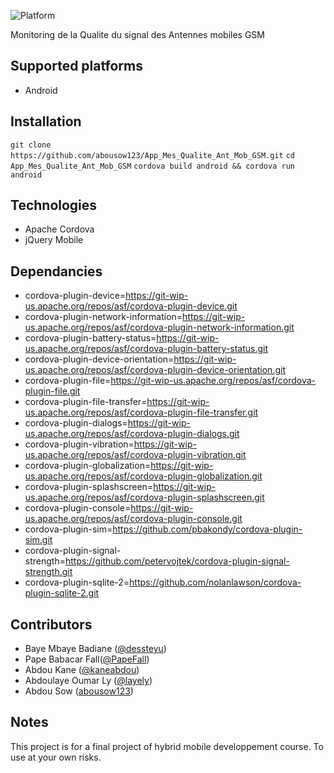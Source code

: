 
![Platform](https://img.shields.io/badge/platform-android-lightgrey.svg)

Monitoring de la Qualite du signal des Antennes mobiles GSM

## Supported platforms

* Android

## Installation

`git clone https://github.com/abousow123/App_Mes_Qualite_Ant_Mob_GSM.git`
`cd App_Mes_Qualite_Ant_Mob_GSM`
`cordova build android && cordova run android`

## Technologies

* Apache Cordova
* jQuery Mobile

## Dependancies

* cordova-plugin-device=https://git-wip-us.apache.org/repos/asf/cordova-plugin-device.git
* cordova-plugin-network-information=https://git-wip-us.apache.org/repos/asf/cordova-plugin-network-information.git
* cordova-plugin-battery-status=https://git-wip-us.apache.org/repos/asf/cordova-plugin-battery-status.git
* cordova-plugin-device-orientation=https://git-wip-us.apache.org/repos/asf/cordova-plugin-device-orientation.git
* cordova-plugin-file=https://git-wip-us.apache.org/repos/asf/cordova-plugin-file.git
* cordova-plugin-file-transfer=https://git-wip-us.apache.org/repos/asf/cordova-plugin-file-transfer.git
* cordova-plugin-dialogs=https://git-wip-us.apache.org/repos/asf/cordova-plugin-dialogs.git
* cordova-plugin-vibration=https://git-wip-us.apache.org/repos/asf/cordova-plugin-vibration.git
* cordova-plugin-globalization=https://git-wip-us.apache.org/repos/asf/cordova-plugin-globalization.git
* cordova-plugin-splashscreen=https://git-wip-us.apache.org/repos/asf/cordova-plugin-splashscreen.git
* cordova-plugin-console=https://git-wip-us.apache.org/repos/asf/cordova-plugin-console.git
* cordova-plugin-sim=https://github.com/pbakondy/cordova-plugin-sim.git
* cordova-plugin-signal-strength=https://github.com/petervojtek/cordova-plugin-signal-strength.git
* cordova-plugin-sqlite-2=https://github.com/nolanlawson/cordova-plugin-sqlite-2.git

## Contributors

* Baye Mbaye Badiane ([@dessteyu](https://github.com/dessteyu))
* Pape Babacar Fall([@PapeFall](https://github.com/PapeFall))
* Abdou Kane ([@kaneabdou](https://github.com/kaneabdou))
* Abdoulaye Oumar Ly ([@layely](https://github.com/layely))
* Abdou Sow ([abousow123](https://github.com/abousow123))

## Notes 

This project is for a final project of hybrid mobile developpement course. 
To use at your own risks.
